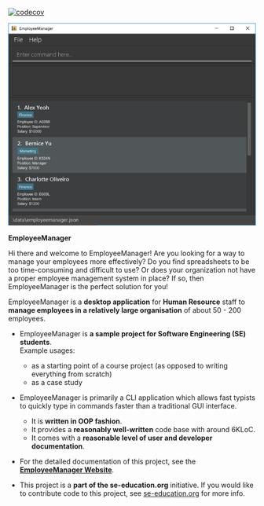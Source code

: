 [![codecov](https://codecov.io/gh/AY2324S1-CS2103T-T14-1/tp/graph/badge.svg?token=RT9BAYPBJJ)](https://codecov.io/gh/AY2324S1-CS2103T-T14-1/tp)

![Ui](docs/images/Ui.png)

**EmployeeManager**

Hi there and welcome to EmployeeManager! Are you looking for a way to manage your employees more effectively?
Do you find spreadsheets to be too time-consuming and difficult to use?
Or does your organization not have a proper employee management system in place?
If so, then EmployeeManager is the perfect solution for you!

EmployeeManager is a **desktop application** for **Human Resource** staff to 
**manage employees in a relatively large organisation** of about 50 - 200 employees.

* EmployeeManager is **a sample project for Software Engineering (SE) students**.<br>
  Example usages:
  * as a starting point of a course project (as opposed to writing everything from scratch)
  * as a case study
* EmployeeManager is primarily a CLI application which allows fast typists to quickly type in commands faster than a traditional 
GUI interface.
  * It is **written in OOP fashion**.
  * It provides a **reasonably well-written** code base with around 6KLoC.
  * It comes with a **reasonable level of user and developer documentation**.

* For the detailed documentation of this project, see the **[EmployeeManager Website](https://ay2324s1-cs2103t-t14-1.github.io/tp/)**.
* This project is a **part of the se-education.org** initiative. If you would like to contribute code to this project, see [se-education.org](https://se-education.org#https://se-education.org/#contributing) for more info.
